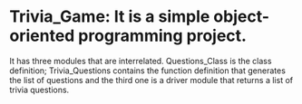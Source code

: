 # Trivia_Game: It is a simple object-oriented programming project. 
It has three modules that are interrelated. Questions_Class is the class definition; Trivia_Questions contains the function definition that generates the list of questions and the third one is a driver module that returns a list of trivia questions.
